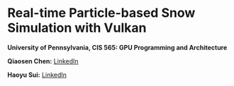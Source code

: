 Real-time Particle-based Snow Simulation with Vulkan
====================

**University of Pennsylvania, CIS 565: GPU Programming and Architecture**



**Qiaosen Chen:** [LinkedIn](https://www.linkedin.com/in/qiaosen-chen-725699141/)

**Haoyu Sui:** [LinkedIn](http://linkedin.com/in/haoyu-sui-721284192)

<!-- Tested on: Windows 10, i5-9600K @ 3.70GHz 16GB, RTX 2070 SUPER 8GB   -->